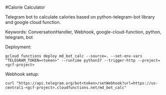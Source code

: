 #Calorie Calculator

Telegram bot to calculate calories based on python-telegram-bot library and google cloud function.

Keywords: ConversationHandler, Webhook, google-cloud-function, python, telegram, bot


Deployment:

`gcloud functions deploy md_bot_calc --source=. --set-env-vars "TELEGRAM_TOKEN=<token>" --runtime python37 --trigger-http --project=<gcf-project>`

Webhook setup:

`curl "https://api.telegram.org/bot<token>/setWebhook?url=https://us-central1-<gcf-project>.cloudfunctions.net/md_bot_calc"`

